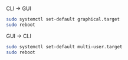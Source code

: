 
CLI -> GUI 

```bash
sudo systemctl set-default graphical.target
sudo reboot
```


GUI -> CLI
```bash
sudo systemctl set-default multi-user.target
sudo reboot
```